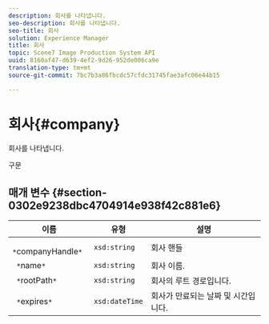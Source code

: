 ```yaml
---
description: 회사를 나타냅니다.
seo-description: 회사를 나타냅니다.
seo-title: 회사
solution: Experience Manager
title: 회사
topic: Scene7 Image Production System API
uuid: 8160af47-d639-4ef2-9d26-952de006ca9e
translation-type: tm+mt
source-git-commit: 7bc7b3a86fbcdc57cfdc31745fae3afc06e44b15

---
```



# 회사{#company}

회사를 나타냅니다.

구문

## 매개 변수 {#section-0302e9238dbc4704914e938f42c881e6}

| 이름 | 유형 | 설명 |
|---|---|---|
| ` *`companyHandle`*` | `xsd:string` | 회사 핸들 |
| ` *`name`*` | `xsd:string` | 회사 이름. |
| ` *`rootPath`*` | `xsd:string` | 회사의 루트 경로입니다. |
| ` *`expires`*` | `xsd:dateTime` | 회사가 만료되는 날짜 및 시간입니다. |

